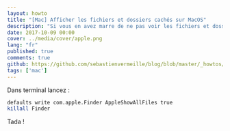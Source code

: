 ```yaml
---
layout: howto
title: "[Mac] Afficher les fichiers et dossiers cachés sur MacOS"
description: "Si vous en avez marre de ne pas voir les fichiers et dossiers cachés sur macOS ce tuto est fait pour vous."
date: 2017-10-09 00:00
cover: ../media/cover/apple.png
lang: "fr"
published: true
comments: true
github: https://github.com/sebastienvermeille/blog/blob/master/_howtos/2017-10-09_Afficher-les-fichiers-et-dossiers-caches-sur-mac.md
tags: ['mac']
---
```


Dans terminal lancez :

```bash
defaults write com.apple.Finder AppleShowAllFiles true
killall Finder
```

Tada !
